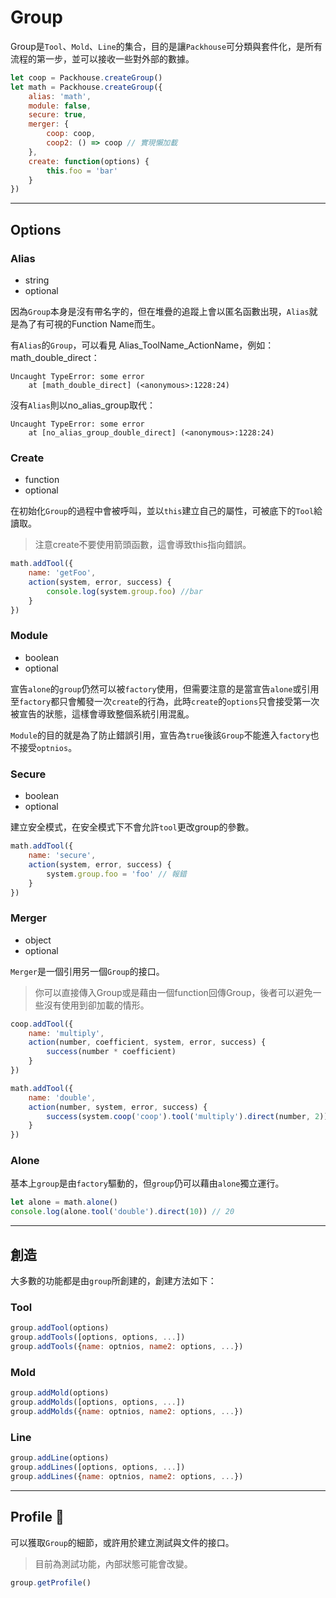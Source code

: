 # Group

Group是`Tool`、`Mold`、`Line`的集合，目的是讓`Packhouse`可分類與套件化，是所有流程的第一步，並可以接收一些對外部的數據。

```js
let coop = Packhouse.createGroup()
let math = Packhouse.createGroup({
    alias: 'math',
    module: false,
    secure: true,
    merger: {
        coop: coop,
        coop2: () => coop // 實現懶加載
    },
    create: function(options) {
        this.foo = 'bar'
    }
})
```

---

## Options

### Alias

* string
* optional

因為`Group`本身是沒有帶名字的，但在堆疊的追蹤上會以匿名函數出現，`Alias`就是為了有可視的Function Name而生。

有`Alias`的`Group`，可以看見 Alias_ToolName_ActionName，例如：math_double_direct：

```
Uncaught TypeError: some error
    at [math_double_direct] (<anonymous>:1228:24)
```

沒有`Alias`則以no_alias_group取代：

```
Uncaught TypeError: some error
    at [no_alias_group_double_direct] (<anonymous>:1228:24)
```

### Create

* function
* optional

在初始化`Group`的過程中會被呼叫，並以`this`建立自己的屬性，可被底下的`Tool`給讀取。

> 注意create不要使用箭頭函數，這會導致this指向錯誤。

```js
math.addTool({
    name: 'getFoo',
    action(system, error, success) {
        console.log(system.group.foo) //bar
    }
})
```

### Module

* boolean
* optional

宣告`alone`的`group`仍然可以被`factory`使用，但需要注意的是當宣告`alone`或引用至`factory`都只會觸發一次`create`的行為，此時`create`的`options`只會接受第一次被宣告的狀態，這樣會導致整個系統引用混亂。

`Module`的目的就是為了防止錯誤引用，宣告為`true`後該`Group`不能進入`factory`也不接受`optnios`。

### Secure

* boolean
* optional

建立安全模式，在安全模式下不會允許`tool`更改group的參數。

```js
math.addTool({
    name: 'secure',
    action(system, error, success) {
        system.group.foo = 'foo' // 報錯
    }
})
```

### Merger

* object
* optional

`Merger`是一個引用另一個`Group`的接口。

> 你可以直接傳入Group或是藉由一個function回傳Group，後者可以避免一些沒有使用到卻加載的情形。

```js
coop.addTool({
    name: 'multiply',
    action(number, coefficient, system, error, success) {
        success(number * coefficient)
    }
})

math.addTool({
    name: 'double',
    action(number, system, error, success) {
        success(system.coop('coop').tool('multiply').direct(number, 2))
    }
})
```

### Alone

基本上`group`是由`factory`驅動的，但`group`仍可以藉由`alone`獨立運行。

```js
let alone = math.alone()
console.log(alone.tool('double').direct(10)) // 20
```

---

## 創造

大多數的功能都是由`group`所創建的，創建方法如下：

### Tool

```js
group.addTool(options)
group.addTools([options, options, ...])
group.addTools({name: optnios, name2: options, ...})
```

### Mold

```js
group.addMold(options)
group.addMolds([options, options, ...])
group.addMolds({name: optnios, name2: options, ...})
```

### Line

```js
group.addLine(options)
group.addLines([options, options, ...])
group.addLines({name: optnios, name2: options, ...})
```

---

## Profile 🔬

可以獲取`Group`的細節，或許用於建立測試與文件的接口。

> 目前為測試功能，內部狀態可能會改變。

```js
group.getProfile()
```